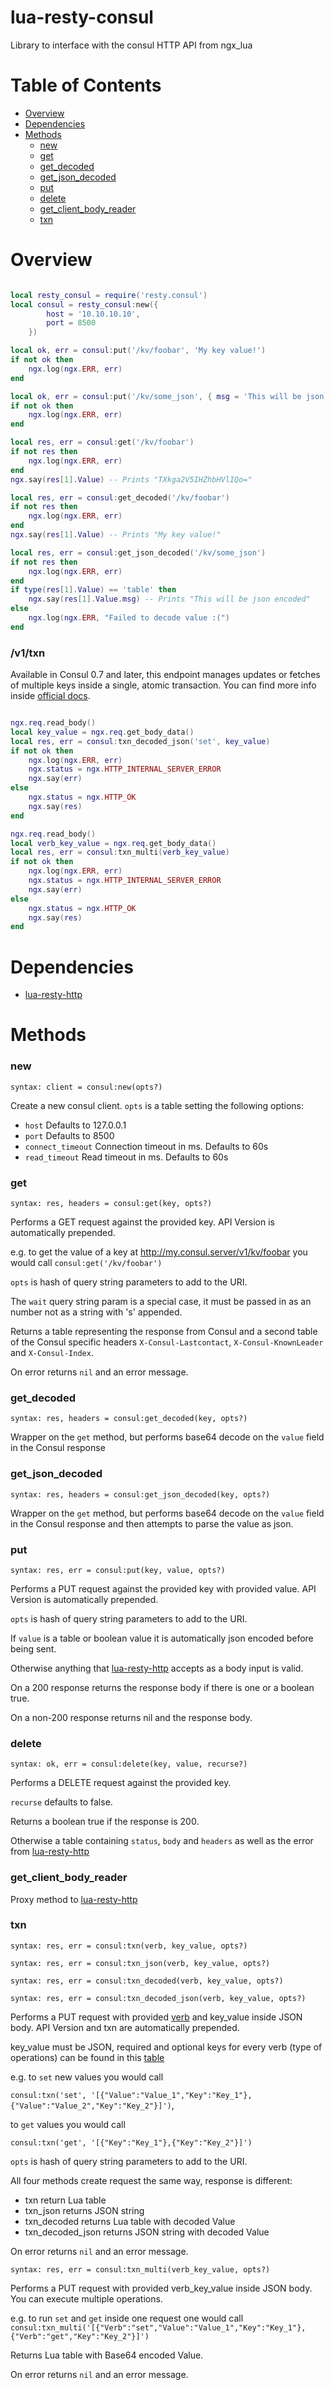 lua-resty-consul
================

Library to interface with the consul HTTP API from ngx_lua

# Table of Contents

* [Overview](#overview)
* [Dependencies](#dependencies)
* [Methods](#methods)
    * [new](#new)
    * [get](#get)
    * [get_decoded](#get_decoded)
    * [get_json_decoded](#get_json_decoded)
    * [put](#put)
    * [delete](#delete)
    * [get_client_body_reader](#get_client_body_reader)
    * [txn](#txn)

# Overview

```lua

local resty_consul = require('resty.consul')
local consul = resty_consul:new({
        host = '10.10.10.10',
        port = 8500
    })

local ok, err = consul:put('/kv/foobar', 'My key value!')
if not ok then
    ngx.log(ngx.ERR, err)
end

local ok, err = consul:put('/kv/some_json', { msg = 'This will be json encoded'})
if not ok then
    ngx.log(ngx.ERR, err)
end

local res, err = consul:get('/kv/foobar')
if not res then
    ngx.log(ngx.ERR, err)
end
ngx.say(res[1].Value) -- Prints "TXkga2V5IHZhbHVlIQo="

local res, err = consul:get_decoded('/kv/foobar')
if not res then
    ngx.log(ngx.ERR, err)
end
ngx.say(res[1].Value) -- Prints "My key value!"

local res, err = consul:get_json_decoded('/kv/some_json')
if not res then
    ngx.log(ngx.ERR, err)
end
if type(res[1].Value) == 'table' then
    ngx.say(res[1].Value.msg) -- Prints "This will be json encoded"
else
    ngx.log(ngx.ERR, "Failed to decode value :(")
end

```

### /v1/txn

Available in Consul 0.7 and later, this endpoint manages updates or fetches of multiple keys inside a single, atomic transaction.
You can find more info inside [official docs](https://www.consul.io/docs/agent/http/kv.html#txn).

```lua

ngx.req.read_body()
local key_value = ngx.req.get_body_data()
local res, err = consul:txn_decoded_json('set', key_value)
if not ok then
    ngx.log(ngx.ERR, err)
    ngx.status = ngx.HTTP_INTERNAL_SERVER_ERROR
    ngx.say(err)
else
    ngx.status = ngx.HTTP_OK
    ngx.say(res)
end

ngx.req.read_body()
local verb_key_value = ngx.req.get_body_data()
local res, err = consul:txn_multi(verb_key_value)
if not ok then
    ngx.log(ngx.ERR, err)
    ngx.status = ngx.HTTP_INTERNAL_SERVER_ERROR
    ngx.say(err)
else
    ngx.status = ngx.HTTP_OK
    ngx.say(res)
end


```


# Dependencies

 * [lua-resty-http](https://github.com/pintsized/lua-resty-http)

# Methods

### new

`syntax: client = consul:new(opts?)`

Create a new consul client. `opts` is a table setting the following options:

 * `host` Defaults to 127.0.0.1
 * `port` Defaults to 8500
 * `connect_timeout` Connection timeout in ms. Defaults to 60s
 * `read_timeout` Read timeout in ms. Defaults to 60s

### get

`syntax: res, headers = consul:get(key, opts?)`

Performs a GET request against the provided key. API Version is automatically prepended.

e.g. to get the value of a key at http://my.consul.server/v1/kv/foobar you would call `consul:get('/kv/foobar')`

`opts` is hash of query string parameters to add to the URI.

The `wait` query string param is a special case, it must be passed in as an number not as a string with 's' appended.

Returns a table representing the response from Consul and a second table of the Consul specific headers `X-Consul-Lastcontact`, `X-Consul-KnownLeader` and `X-Consul-Index`.

On error returns `nil` and an error message.

### get_decoded

`syntax: res, headers = consul:get_decoded(key, opts?)`

Wrapper on the `get` method, but performs base64 decode on the `value` field in the Consul response

### get_json_decoded

`syntax: res, headers = consul:get_json_decoded(key, opts?)`

Wrapper on the `get` method, but performs base64 decode on the `value` field in the Consul response and then attempts to parse the value as json.

### put

`syntax: res, err = consul:put(key, value, opts?)`

Performs a PUT request against the provided key with provided value. API Version is automatically prepended.

`opts` is hash of query string parameters to add to the URI.

If `value` is a table or boolean value it is automatically json encoded before being sent.

Otherwise anything that [lua-resty-http](https://github.com/pintsized/lua-resty-http) accepts as a body input is valid.

On a 200 response returns the response body if there is one or a boolean true.

On a non-200 response returns nil and the response body.

### delete

`syntax: ok, err = consul:delete(key, value, recurse?)`

Performs a DELETE request against the provided key. 

`recurse` defaults to false.

Returns a boolean true if the response is 200.

Otherwise a table containing `status`, `body` and `headers` as well as the error from [lua-resty-http](https://github.com/pintsized/lua-resty-http)

### get_client_body_reader

Proxy method to [lua-resty-http](https://github.com/pintsized/lua-resty-http#get_client_body_reader)

### txn

`syntax: res, err = consul:txn(verb, key_value, opts?)`

`syntax: res, err = consul:txn_json(verb, key_value, opts?)`

`syntax: res, err = consul:txn_decoded(verb, key_value, opts?)`

`syntax: res, err = consul:txn_decoded_json(verb, key_value, opts?)`

Performs a PUT request with provided [verb](https://www.consul.io/api/txn.html#table-of-operations) and key_value inside JSON body. API Version and txn are automatically prepended.

key_value must be JSON, required and optional keys for every verb (type of operations) can be found in this [table](https://www.consul.io/api/txn.html#table-of-operations)

e.g. to `set` new values you would call 

`consul:txn('set', '[{"Value":"Value_1","Key":"Key_1"},{"Value":"Value_2","Key":"Key_2"}]')`,

to `get` values you would call 

`consul:txn('get', '[{"Key":"Key_1"},{"Key":"Key_2"}]')`

`opts` is hash of query string parameters to add to the URI.

All four methods create request the same way, response is different:
* txn return Lua table
* txn_json returns JSON string
* txn_decoded returns Lua table with decoded Value
* txn_decoded_json returns JSON string with decoded Value

On error returns `nil` and an error message.

`syntax: res, err = consul:txn_multi(verb_key_value, opts?)`

Performs a PUT request with provided verb_key_value inside JSON body. You can execute multiple operations.

e.g. to run `set` and `get` inside one request one would call `consul:txn_multi('[{"Verb":"set","Value":"Value_1","Key":"Key_1"},{"Verb":"get","Key":"Key_2"}]')`

Returns Lua table with Base64 encoded Value.

On error returns `nil` and an error message.
